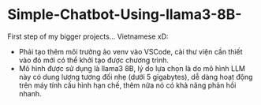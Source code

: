 # Simple-Chatbot-Using-llama3-8B-
First step of my bigger projects...
Vietnamese xD:
- Phải tạo thêm môi trường ảo venv vào VSCode, cài thư viện cần thiết vào đó mới có thể khởi tạo được chương trình.
- Mô hình được sử dụng là llama3 8B, lý do lựa chọn là do mô hình LLM này có dung lượng tương đối nhẹ (dưới 5 gigabytes), dễ dàng hoạt động trên máy tính cấu hình hạn chế, thêm nữa nó có khả năng phản hồi nhanh.
